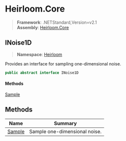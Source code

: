 # Heirloom.Core

> **Framework**: .NETStandard,Version=v2.1  
> **Assembly**: [Heirloom.Core][0]  

## INoise1D

> **Namespace**: [Heirloom][0]  

Provides an interface for sampling one-dimensional noise.

```cs
public abstract interface INoise1D
```

#### Methods

[Sample][1]

## Methods

| Name        | Summary                       |
|-------------|-------------------------------|
| [Sample][1] | Sample one-dimensional noise. |

[0]: ../Heirloom.Core.md
[1]: Heirloom.INoise1D.Sample.md
